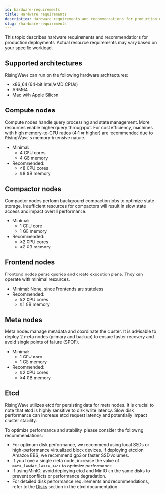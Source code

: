 ```yaml
---
id: hardware-requirements
title: Hardware requirements
description: Hardware requirements and recommendations for production deployments.
slug: /hardware-requirements
---
```


<head>
  <link rel="canonical" href="https://docs.risingwave.com/docs/current/resource-planning/" />
</head>

This topic describes hardware requirements and recommendations for production deployments. Actual resource requirements may vary based on your specific workload.

## Supported architectures

RisingWave can run on the following hardware architectures:

- x86_64 (64-bit Intel/AMD CPUs)
- ARM64
- Mac with Apple Silicon

## Compute nodes

Compute nodes handle query processing and state management. More resources enable higher query throughput. For cost efficiency, machines with high memory-to-CPU ratios (4:1 or higher) are recommended due to RisingWave's memory-intensive nature.

- Minimal:
  - 4 CPU cores
  - 4 GB memory
- Recommended:
  - ≥8 CPU cores
  - ≥8 GB memory

## Compactor nodes

Compactor nodes perform background compaction jobs to optimize state storage. Insufficient resources for compactors will result in slow state access and impact overall performance.

- Minimal:
  - 1 CPU core
  - 1 GB memory
- Recommended:
  - ≥2 CPU cores
  - ≥2 GB memory

## Frontend nodes

Frontend nodes parse queries and create execution plans. They can operate with minimal resources.

- Minimal: None, since Frontends are stateless
- Recommended:
  - ≥2 CPU cores
  - ≥1 GB memory

## Meta nodes

Meta nodes manage metadata and coordinate the cluster. It is advisable to deploy 2 meta nodes (primary and backup) to ensure faster recovery and avoid single points of failure (SPOF).

- Minimal:
  - 1 CPU core
  - 1 GB memory
- Recommended:
  - ≥2 CPU cores
  - ≥4 GB memory

## Etcd

RisingWave utilizes etcd for persisting data for meta nodes. It is crucial to note that etcd is highly sensitive to disk write latency. Slow disk performance can increase etcd request latency and potentially impact cluster stability.

To optimize performance and stability, please consider the following recommendations:

- For optimum disk performance, we recommend using local SSDs or high-performance virtualized block devices. If deploying etcd on Amazon EBS, we recommend gp3 or faster SSD volumes.
- If you have a single meta node, increase the value of `meta_leader_lease_secs` to optimize performance.
- If using MinIO, avoid deploying etcd and MinIO on the same disks to prevent conflicts or performance degradation.
- For detailed disk performance requirements and recommendations, refer to the [Disks](https://etcd.io/docs/v3.3/op-guide/hardware/#disks) section in the etcd documentation.

